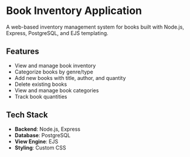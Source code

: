 # Book Inventory Application

A web-based inventory management system for books built with Node.js, Express, PostgreSQL, and EJS templating.

## Features

- View and manage book inventory
- Categorize books by genre/type
- Add new books with title, author, and quantity
- Delete existing books
- View and manage book categories
- Track book quantities

## Tech Stack

- **Backend**: Node.js, Express
- **Database**: PostgreSQL
- **View Engine**: EJS
- **Styling**: Custom CSS

